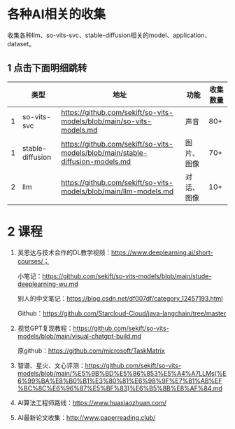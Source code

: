 # 各种AI相关的收集
收集各种llm、so-vits-svc、stable-diffusion相关的model、application、dataset。



## 1 点击下面明细跳转

|      | 类型             | 地址                                                         | 功能       | 收集数量 |
| ---- | ---------------- | ------------------------------------------------------------ | ---------- | -------- |
| 1    | so-vits-svc      | https://github.com/sekift/so-vits-models/blob/main/so-vits-models.md | 声音       | 80+      |
| 1    | stable-diffusion | https://github.com/sekift/so-vits-models/blob/main/stable-diffusion-models.md | 图片、图像 | 70+      |
| 2    | llm              | https://github.com/sekift/so-vits-models/blob/main/llm-models.md | 对话、图像 | 10+      |

# 2 课程

1. 吴恩达与技术合作的DL教学视频：https://www.deeplearning.ai/short-courses/；

   小笔记：https://github.com/sekift/so-vits-models/blob/main/stude-deeplearning-wu.md

   别人的中文笔记：https://blog.csdn.net/df007df/category_12457193.html

   Github：https://github.com/Starcloud-Cloud/java-langchain/tree/master

2. 视觉GPT复现教程：https://github.com/sekift/so-vits-models/blob/main/visual-chatgpt-build.md

   原github：https://github.com/microsoft/TaskMatrix

3. 智谱、星火、文心评测：https://github.com/sekift/so-vits-models/blob/main/%E5%9B%BD%E5%86%853%E5%A4%A7LLMs(%E6%99%BA%E8%B0%B1%E3%80%81%E6%98%9F%E7%81%AB%EF%BC%8C%E6%96%87%E5%BF%83)%E6%B5%8B%E8%AF%84.md

4. AI算法工程师路线：https://www.huaxiaozhuan.com/

5. AI最新论文收集：http://www.paperreading.club/